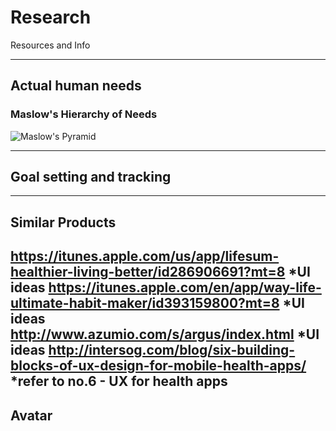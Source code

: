 # Research
Resources and Info

----
## Actual human needs

### Maslow's Hierarchy of Needs
![Maslow's Pyramid](https://media.licdn.com/mpr/mpr/shrinknp_800_800/p/3/005/0ab/1d1/0bddb88.jpg)

----
## Goal setting and tracking


----
## Similar Products
https://itunes.apple.com/us/app/lifesum-healthier-living-better/id286906691?mt=8 *UI ideas
https://itunes.apple.com/en/app/way-life-ultimate-habit-maker/id393159800?mt=8 *UI ideas
http://www.azumio.com/s/argus/index.html *UI ideas
http://intersog.com/blog/six-building-blocks-of-ux-design-for-mobile-health-apps/ *refer to no.6 - UX for health apps
----
## Avatar

